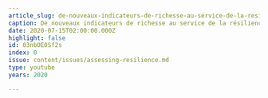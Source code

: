 ```yaml
---
article_slug: de-nouveaux-indicateurs-de-richesse-au-service-de-la-resilience-de-la-societe
caption: De nouveaux indicateurs de richesse au service de la résilience de la société
date: 2020-07-15T02:00:00.000Z
highlight: false
id: 03nbOE0Sf2s
index: 0
issue: content/issues/assessing-resilience.md
type: youtube
years: 2020

---
```

